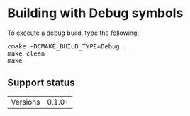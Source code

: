 # Building with Debug symbols

To execute a debug build, type the following:
<pre>
cmake -DCMAKE_BUILD_TYPE=Debug .
make clean
make
</pre>

## Support status
<table>
<tr><td>Versions</td><td>0.1.0+</td></tr>
</table>
